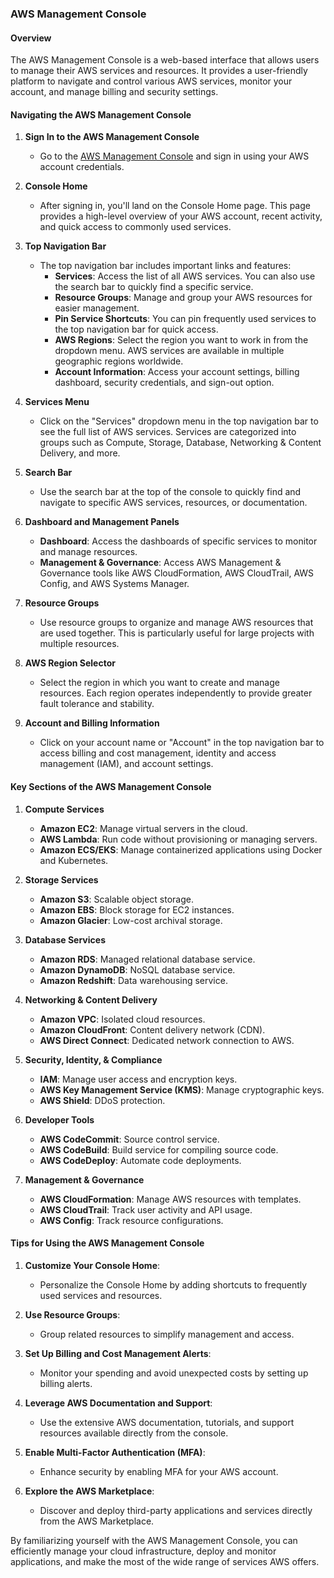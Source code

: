 ### AWS Management Console

#### Overview
The AWS Management Console is a web-based interface that allows users to manage their AWS services and resources. It provides a user-friendly platform to navigate and control various AWS services, monitor your account, and manage billing and security settings.

#### Navigating the AWS Management Console

1. **Sign In to the AWS Management Console**
   - Go to the [AWS Management Console](https://aws.amazon.com/console/) and sign in using your AWS account credentials.

2. **Console Home**
   - After signing in, you'll land on the Console Home page. This page provides a high-level overview of your AWS account, recent activity, and quick access to commonly used services.

3. **Top Navigation Bar**
   - The top navigation bar includes important links and features:
     - **Services**: Access the list of all AWS services. You can also use the search bar to quickly find a specific service.
     - **Resource Groups**: Manage and group your AWS resources for easier management.
     - **Pin Service Shortcuts**: You can pin frequently used services to the top navigation bar for quick access.
     - **AWS Regions**: Select the region you want to work in from the dropdown menu. AWS services are available in multiple geographic regions worldwide.
     - **Account Information**: Access your account settings, billing dashboard, security credentials, and sign-out option.

4. **Services Menu**
   - Click on the "Services" dropdown menu in the top navigation bar to see the full list of AWS services. Services are categorized into groups such as Compute, Storage, Database, Networking & Content Delivery, and more.

5. **Search Bar**
   - Use the search bar at the top of the console to quickly find and navigate to specific AWS services, resources, or documentation.

6. **Dashboard and Management Panels**
   - **Dashboard**: Access the dashboards of specific services to monitor and manage resources.
   - **Management & Governance**: Access AWS Management & Governance tools like AWS CloudFormation, AWS CloudTrail, AWS Config, and AWS Systems Manager.

7. **Resource Groups**
   - Use resource groups to organize and manage AWS resources that are used together. This is particularly useful for large projects with multiple resources.

8. **AWS Region Selector**
   - Select the region in which you want to create and manage resources. Each region operates independently to provide greater fault tolerance and stability.

9. **Account and Billing Information**
   - Click on your account name or "Account" in the top navigation bar to access billing and cost management, identity and access management (IAM), and account settings.

#### Key Sections of the AWS Management Console

1. **Compute Services**
   - **Amazon EC2**: Manage virtual servers in the cloud.
   - **AWS Lambda**: Run code without provisioning or managing servers.
   - **Amazon ECS/EKS**: Manage containerized applications using Docker and Kubernetes.

2. **Storage Services**
   - **Amazon S3**: Scalable object storage.
   - **Amazon EBS**: Block storage for EC2 instances.
   - **Amazon Glacier**: Low-cost archival storage.

3. **Database Services**
   - **Amazon RDS**: Managed relational database service.
   - **Amazon DynamoDB**: NoSQL database service.
   - **Amazon Redshift**: Data warehousing service.

4. **Networking & Content Delivery**
   - **Amazon VPC**: Isolated cloud resources.
   - **Amazon CloudFront**: Content delivery network (CDN).
   - **AWS Direct Connect**: Dedicated network connection to AWS.

5. **Security, Identity, & Compliance**
   - **IAM**: Manage user access and encryption keys.
   - **AWS Key Management Service (KMS)**: Manage cryptographic keys.
   - **AWS Shield**: DDoS protection.

6. **Developer Tools**
   - **AWS CodeCommit**: Source control service.
   - **AWS CodeBuild**: Build service for compiling source code.
   - **AWS CodeDeploy**: Automate code deployments.

7. **Management & Governance**
   - **AWS CloudFormation**: Manage AWS resources with templates.
   - **AWS CloudTrail**: Track user activity and API usage.
   - **AWS Config**: Track resource configurations.

#### Tips for Using the AWS Management Console

1. **Customize Your Console Home**:
   - Personalize the Console Home by adding shortcuts to frequently used services and resources.

2. **Use Resource Groups**:
   - Group related resources to simplify management and access.

3. **Set Up Billing and Cost Management Alerts**:
   - Monitor your spending and avoid unexpected costs by setting up billing alerts.

4. **Leverage AWS Documentation and Support**:
   - Use the extensive AWS documentation, tutorials, and support resources available directly from the console.

5. **Enable Multi-Factor Authentication (MFA)**:
   - Enhance security by enabling MFA for your AWS account.

6. **Explore the AWS Marketplace**:
   - Discover and deploy third-party applications and services directly from the AWS Marketplace.

By familiarizing yourself with the AWS Management Console, you can efficiently manage your cloud infrastructure, deploy and monitor applications, and make the most of the wide range of services AWS offers.